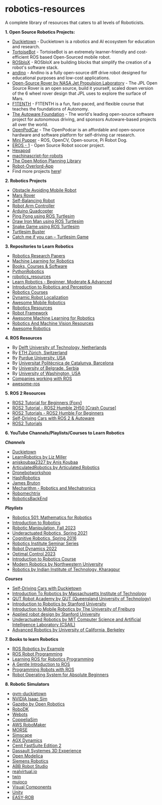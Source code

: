 # robotics-resources
A complete library of resources that caters to all levels of Roboticists.

**1. Open Source Robotics Projects:**
- [Duckietown](https://github.com/duckietown) - Duckietown is a robotics and AI ecosystem for education and research.
- [TortoiseBot](https://github.com/rigbetellabs/tortoisebot) - TortoiseBot is an extremely learner-friendly and cost-efficient ROS based Open-Sourced mobile robot.
- [ROSbloX](https://rosblox.github.io/) - ROSbloX are building blocks that simplify the creation of a robot's software stack.
- [andino](https://github.com/Ekumen-OS/andino) - Andino is a fully open-source diff drive robot designed for educational purposes and low-cost applications.
- [Open-Source Rover by NASA Jet Propulsion Laboratory](https://github.com/nasa-jpl/open-source-rover#getting-started) - The JPL Open Source Rover is an open source, build it yourself, scaled down version of the 6 wheel rover design that JPL uses to explore the surface of Mars.
- [F1TENTH](https://f1tenth.org/learn.html) - F1TENTH is a fun, fast-paced, and flexible course that teaches the foundations of Autonomy.
- [The Autoware Foundation](https://github.com/autowarefoundation) - The world's leading open-source software project for autonomous driving, and sponsors Autoware-based projects all over the world.
- [OpenPodCar](https://github.com/OpenPodcar/OpenPodcar) - The OpenPodcar is an affordable and open-source hardware and software platform for self-driving car research.
- [Mini Pupper](https://minipupperdocs.readthedocs.io/en/latest/index.html) - ROS, OpenCV, Open-source, Pi Robot Dog.
- [EROS - 1](https://github.com/PENS-EROS) - Open Source Robot soccer project.
- [Hexapod](https://markwtech.com/robots/hexapod/)
- [machinascript-for-robots](https://github.com/babycommando/machinascript-for-robots)
- [The Open Motion Planning Library](https://ompl.kavrakilab.org/)
- [Robot-Overlord-App](https://github.com/marginallyclever/robot-overlord-app)
- Find more projects [here](https://www.openrobothardware.org/linkedprojects/)!

**2. Robotics Projects**
- [Obstacle Avoiding Mobile Robot](https://circuitdigest.com/microcontroller-projects/arduino-obstacle-avoiding-car)
- [Mars Rover](https://circuitdigest.com/microcontroller-projects/build-your-own-mars-rover-robot-using-arduino)
- [Self-Balancing Robot](https://www.instructables.com/Arduino-Self-Balancing-Robot-1/)
- [Robot Arm Controller](https://www.hackster.io/H0meMadeGarbage/robot-arm-with-controller-2038df)
- [Arduino Quadcopter](https://www.hackster.io/edocit/arduino-drone-042191?f=1)
- [Ping Pong using ROS Turtlesim](https://github.com/fjp/ros-turtle-pong)
- [Draw Iron Man using ROS Turtlesim](https://github.com/Shilpaj1994/TurtleSim-Sketch)
- [Snake Game using ROS Turtlesim](https://github.com/sakthibalanv/TurtleSim_Snake_Game)
- [Turtlesim Buster](https://github.com/issaiass/TurtlesimBuster)
- [Catch me if you can – Turtlesim Game](https://github.com/jatinarora30/Catch-me-if-you-can-Turtlesim-)

**3. Repositories to Learn Robotics**
- [Robotics Research Papers](https://github.com/ColinShaw/robotics-and-machine-vision-resources#interesting-and-relevant-articles)
- [Machine Learning for Robotics](https://github.com/Phylliade/awesome-machine-learning-robotics)
- [Books, Courses & Software](https://github.com/kiloreux/awesome-robotics)
- [PythonRobotics](https://github.com/AtsushiSakai/PythonRobotics)
- [robotics_resources](https://github.com/joshnewans/robotics_resources)
- [Learn Robotics - Beginner, Moderate & Advanced](https://github.com/kfupmRoboticsClub/learn-Robotics/tree/main)
- [Introduction to Robotics and Perception](https://github.com/gtbook/robotics)
- [Robotics Courses](https://github.com/mithi/robotics-coursework)
- [Dynamic Robot Localization](https://github.com/carlosmccosta/dynamic_robot_localization)
- [Awesome Mobile Robotics](https://github.com/mathiasmantelli/awesome-mobile-robotics)
- [Robotics Resources](https://github.com/addy1997/Robotics-Resources)
- [Robot Framework](https://github.com/robotframework/robotframework)
- [Awesome Machine Learning for Robotics](https://github.com/Phylliade/awesome-machine-learning-robotics)
- [Robotics And Machine Vision Resources](https://github.com/ColinShaw/robotics-and-machine-vision-resources)
- [Awesome Robotics](https://github.com/kiloreux/awesome-robotics)

**4. ROS Resources**
- By [Delft University of Technology, Netherlands](https://ocw.tudelft.nl/courses/hello-real-world-ros-robot-operating-system/)
- By [ETH Zürich, Switzerland](https://rsl.ethz.ch/education-students/lectures/ros.html)
- By [Purdue University, USA](https://web.ics.purdue.edu/~rvoyles/Classes/ROSprogramming/index.html)
- By [Universitat Politècnica de Catalunya, Barcelona](https://sir.upc.edu/projects/rostutorials/)
- By [University of Belgrade, Serbia](https://automatika.etf.bg.ac.rs/sr/13e054trs)
- By [University of Washington, USA](https://github.com/cse481sp17/cse481c/wiki)
- [Companies working with ROS](https://github.com/vmayoral/ros-robotics-companies)
- [awesome-ros](https://github.com/ps-micro/awesome-ros)

**5. ROS 2 Resources**
- [ROS2 Tutorial for Beginners (Foxy)](https://www.youtube.com/playlist?list=PLRE44FoOoKf7NzWwxt3W2taZ7BiWyfhCp)
- [ROS2 Tutorial - ROS2 Humble 2H50 [Crash Course]](https://www.youtube.com/watch?v=Gg25GfA456o)
- [ROS2 Tutorials - ROS2 Humble For Beginners](https://www.youtube.com/playlist?list=PLLSegLrePWgJudpPUof4-nVFHGkB62Izy)
- [Self-Driving Cars with ROS 2 & Autoware](https://www.youtube.com/playlist?list=PLL57Sz4fhxLpCXgN0lvCF7aHAlRA5FoFr)
- [ROS2 Tutorials](https://www.youtube.com/playlist?list=PLNw2RD-1J5YZbyWXCpas9zPJldfphPi4Q)

**6. YouTube Channels/Playlists/Courses to Learn Robotics**

***Channels***
- [Duckietown](https://www.youtube.com/@duckietown)
- [LearnRobotics by Liz Miller](https://www.youtube.com/@LearnRobotics)
- [aniskoubaa2327 by Anis Koubaa](https://www.youtube.com/@aniskoubaa2327)
- [ArticulatedRobotics by Articulated Robotics](https://www.youtube.com/@ArticulatedRobotics)
- [Dronebotworkshop](https://www.youtube.com/@Dronebotworkshop)
- [HashRobotics](https://www.youtube.com/@HashRobotics)
- [James Bruton](https://www.youtube.com/@jamesbruton)
- [Mecharithm - Robotics and Mechatronics](https://www.youtube.com/@mecharithm-robotics)
- [Robomechtrix](https://www.youtube.com/@ROBOMECHTRIX)
- [RoboticsBackEnd](https://www.youtube.com/@RoboticsBackEnd)

***Playlists***
- [Robotics 501: Mathematics for Robotics](https://www.youtube.com/playlist?list=PLdPQZLMHRjDIzO99aE7yAtdOHSVHMXfYH)
- [Introduction to Robotics](https://www.youtube.com/playlist?list=PLyqSpQzTE6M_XM9cvjLLO_Azt1FkgPhpH)
- [Robotic Manipulation, Fall 2023](https://www.youtube.com/playlist?list=PLkx8KyIQkMfWr191lqbN8WfV08j-ui8WX)
- [Underactuated Robotics, Spring 2021](https://www.youtube.com/watch?v=_1CtAHVea8I&list=PLkx8KyIQkMfUmB3j-DyP58ThDXM7enA8x)
- [Cognitive Robotics, Spring 2016](https://www.youtube.com/playlist?list=PLUl4u3cNGP62Bkdzwe7caTZC7soj7ZYvk)
- [Robotics Institute Seminar Series](https://www.youtube.com/playlist?list=PLCFD85BC79FE703DF)
- [Robot Dynamics 2022](https://www.youtube.com/playlist?list=PLZnJoM76RM6ItAfZIxJYNKdaR_BobleLY)
- [Optimal Control 2023](https://www.youtube.com/playlist?list=PLZnJoM76RM6KugDT9sw5zhAmqKnGeoLRa)
- [Introduction to Robotics Course](https://www.youtube.com/playlist?list=PL4847E1D1C121292F)
- [Modern Robotics by Northwestern University ](https://www.youtube.com/playlist?list=PLggLP4f-rq02vX0OQQ5vrCxbJrzamYDfx)
- [Robotics by Indian Institute of Technology, Kharagpur](https://www.youtube.com/playlist?list=PLbRMhDVUMngcdUbBySzyzcPiFTYWr4rV_)

***Courses***
- [Self-Driving Cars with Duckietown](https://duckietown.com/mooc/)
- [Introduction To Robotics by Massachusetts Institute of Technology](https://ocw.mit.edu/courses/2-12-introduction-to-robotics-fall-2005/)
- [QUT Robot Academy by QUT (Queensland University of Technology)](https://robotacademy.net.au/)
- [Introduction to Robotics by Stanford University](https://see.stanford.edu/Course/CS223A)
- [Introduction to Mobile Robotics by The University of Freiburg](http://ais.informatik.uni-freiburg.de/teaching/ss16/robotics/index_en.php)
- [Applied robot design by Stanford University](https://www.youtube.com/user/StanfordCS235/videos)
- [Underactuated Robotics by MIT Computer Science and Artificial Intelligence Laboratory (CSAIL)](https://underactuated.csail.mit.edu/index.html)
- [Advanced Robotics by University of California, Berkeley](https://people.eecs.berkeley.edu/~pabbeel/cs287-fa19/)


**7. Books to learn Robotics**
- [ROS Robotics by Example](https://sceweb.sce.uhcl.edu/harman/CENG5437_MobileRobots/Webitems2020/ROS_ROBOTICS_BY_EXAMPLE_SECOND_EDITION.pdf)
- [ROS Robot Programming](https://www.pishrobot.com/wp-content/uploads/2021/05/ros-robot-programming-book-by-turtlebo3-developers-en.pdf)
- [Learning ROS for Robotics Programming](https://github.com/fjibj/ROSplay/blob/master/Learning%20ROS%20for%20Robotics%20Programming%20-%20Second%20Edition.pdf)
- [A Gentle Introduction to ROS](https://jokane.net/agitr/agitr-letter.pdf)
- [Programming Robots with ROS](http://alvarestech.com/temp/capp/GDT_Forma3D/Programming%20Robots%20with%20ROS%20by%20Morgan%20Quigley,%20Brian%20Gerkey,%20William%20D.%20Smart%20(z-lib.org).pdf)
- [Robot Operating System for Absolute Beginners](http://wiki.iranros.com/wp-content/uploads/2019/10/Lentin-Joseph-Robot-Operating-SystemROSfor-Absolute-Beginners_IRANROS.COM2018.pdf)

**8. Robotic Simulators**
- [gym-duckietown](https://github.com/duckietown/gym-duckietown)
- [NVIDIA Isaac Sim](https://developer.nvidia.com/isaac/sim)
- [Gazebo by Open Robotics](https://classic.gazebosim.org/)
- [RoboDK](https://robodk.com/)
- [Webots](https://cyberbotics.com/)
- [CoppeliaSim](https://coppeliarobotics.com/)
- [AWS RoboMaker](https://aws.amazon.com/robomaker/)
- [MORSE](https://morse-simulator.github.io/)
- [Simscape](https://uk.mathworks.com/products/simscape.html)
- [AGX Dynamics](https://www.algoryx.se/agx-dynamics/)
- [Cenit FastSuite Edition 2](https://www.cenit.com/en_EN/solutions-services/software-solutions/fastsuite-edition-2.html)
- [Dassault Systemes 3D Experience](https://www.3ds.com/products/delmia/industrial-engineering/robotics)
- [Open Modelica](https://openmodelica.org/)
- [Siemens Robotics](https://plm.sw.siemens.com/en-US/nx/manufacturing/robotic-machining-programming/)
- [ABB Robot Studio](https://new.abb.com/products/robotics/robotstudio)
- [realvirtual.io](https://realvirtual.io/)
- [twin](https://www.digifai.com/en/twin/)
- [mujoco](https://github.com/google-deepmind/mujoco)
- [Visual Components](https://www.visualcomponents.com/)
- [Unity](https://unity.com/)
- [EASY-ROB](https://easy-rob.com/)
